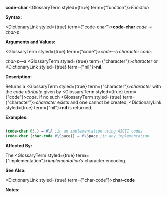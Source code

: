 **code-char** <GlossaryTerm styled={true} term={"function"}><i>Function</i></GlossaryTerm> 



**Syntax:** 



<DictionaryLink styled={true} term={"code-char"}><b>code-char</b></DictionaryLink> *code → char-p* 



**Arguments and Values:** 



<GlossaryTerm styled={true} term={"code"}><i>code</i></GlossaryTerm>—a *character code*. 



*char-p*—a <GlossaryTerm styled={true} term={"character"}><i>character</i></GlossaryTerm> or <DictionaryLink styled={true} term={"nil"}><b>nil</b></DictionaryLink>. 







 



 



**Description:** 



Returns a <GlossaryTerm styled={true} term={"character"}><i>character</i></GlossaryTerm> with the *code attribute* given by <GlossaryTerm styled={true} term={"code"}><i>code</i></GlossaryTerm>. If no such <GlossaryTerm styled={true} term={"character"}><i>character</i></GlossaryTerm> exists and one cannot be created, <DictionaryLink styled={true} term={"nil"}><b>nil</b></DictionaryLink> is returned. 



**Examples:**
```lisp

(code-char 65.) → #\A ;in an implementation using ASCII codes 
(code-char (char-code #\Space)) → #\Space ;in any implementation 

```
**Affected By:** 



The <GlossaryTerm styled={true} term={"implementation"}><i>implementation</i></GlossaryTerm>’s character encoding. 



**See Also:** 



<DictionaryLink styled={true} term={"char-code"}><b>char-code</b></DictionaryLink> 



**Notes:** 



